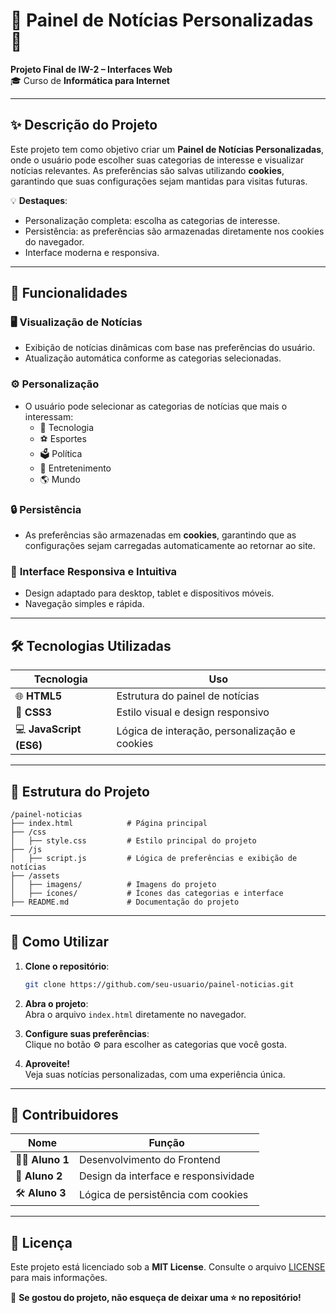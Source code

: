 # 📢 Painel de Notícias Personalizadas 📰  
**Projeto Final de IW-2 – Interfaces Web**  
🎓 Curso de **Informática para Internet**  

---

## ✨ Descrição do Projeto  
Este projeto tem como objetivo criar um **Painel de Notícias Personalizadas**, onde o usuário pode escolher suas categorias de interesse e visualizar notícias relevantes. As preferências são salvas utilizando **cookies**, garantindo que suas configurações sejam mantidas para visitas futuras.

💡 **Destaques**:
- Personalização completa: escolha as categorias de interesse.
- Persistência: as preferências são armazenadas diretamente nos cookies do navegador.
- Interface moderna e responsiva.

---

## 🚀 Funcionalidades  

### 🖥️ **Visualização de Notícias**
- Exibição de notícias dinâmicas com base nas preferências do usuário.  
- Atualização automática conforme as categorias selecionadas.

### ⚙️ **Personalização**
- O usuário pode selecionar as categorias de notícias que mais o interessam:
  - 📱 Tecnologia  
  - ⚽ Esportes  
  - 🗳️ Política  
  - 🎥 Entretenimento  
  - 🌎 Mundo  

### 🔒 **Persistência**
- As preferências são armazenadas em **cookies**, garantindo que as configurações sejam carregadas automaticamente ao retornar ao site.

### 🎨 **Interface Responsiva e Intuitiva**
- Design adaptado para desktop, tablet e dispositivos móveis.  
- Navegação simples e rápida.

---

## 🛠️ Tecnologias Utilizadas  

| **Tecnologia**       | **Uso**                                         |
|-----------------------|------------------------------------------------|
| 🌐 **HTML5**          | Estrutura do painel de notícias                |
| 🎨 **CSS3**           | Estilo visual e design responsivo              |
| 💻 **JavaScript (ES6)** | Lógica de interação, personalização e cookies |

---

## 📂 Estrutura do Projeto  

```plaintext
/painel-noticias
├── index.html            # Página principal
├── /css
│   ├── style.css         # Estilo principal do projeto
├── /js
│   ├── script.js         # Lógica de preferências e exibição de notícias
├── /assets
│   ├── imagens/          # Imagens do projeto
│   ├── ícones/           # Ícones das categorias e interface
├── README.md             # Documentação do projeto
```

---

## 🌟 Como Utilizar  

1. **Clone o repositório**:  
   ```bash
   git clone https://github.com/seu-usuario/painel-noticias.git
   ```

2. **Abra o projeto**:  
   Abra o arquivo `index.html` diretamente no navegador.

3. **Configure suas preferências**:  
   Clique no botão ⚙️ para escolher as categorias que você gosta.

4. **Aproveite!**  
   Veja suas notícias personalizadas, com uma experiência única.

---

## 👥 Contribuidores  

| Nome                 | Função                             |
|----------------------|------------------------------------|
| 🧑‍💻 **Aluno 1**      | Desenvolvimento do Frontend        |
| 🎨 **Aluno 2**        | Design da interface e responsividade |
| 🛠️ **Aluno 3**        | Lógica de persistência com cookies |

---

## 📄 Licença  

Este projeto está licenciado sob a **MIT License**. Consulte o arquivo [LICENSE](LICENSE) para mais informações.  

🌟 **Se gostou do projeto, não esqueça de deixar uma ⭐ no repositório!**  
